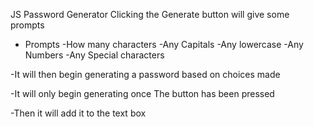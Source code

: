 JS Password Generator
Clicking the Generate button will give some prompts

- Prompts
    -How many characters
    -Any Capitals
    -Any lowercase
    -Any Numbers
    -Any Special characters

-It will then begin generating a password based on choices made

-It will only begin generating once The button has been pressed

-Then it will add it to the text box
